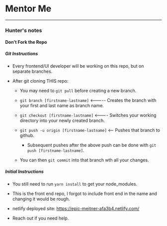 # Mentor Me 
___

### Hunter's notes
#### Don't **Fork** the Repo
##### Git Instructions

- Every frontend/UI developer will be working on this repo, but on separate branches.

- After git cloning THIS repo:
   
   - You may need to `git pull` before creating a new branch.
   
  - `git branch [firstname-lastname]` <-----  Creates the branch with your first and last name as branch name. 
     
  - `git checkout [firstname-lastname]` <---- Switches your working directory into your newly created branch.
  
  - `git push -u origin [firstname-lastname]` <-- Pushes that branch to github.

      - Subsequent pushes after the above push can be done with `git push [firstname-lastname]`.
   
   - You can then `git commit` into that branch wth all your changes.

##### Initial Instructions
- You still need to run `yarn install` to get your node_modules.

- This is the front end repo, I forgot to include front end in the name and changing it would be rough. 

- netlify deployed site: https://epic-meitner-afa3b4.netlify.com/

- Reach out if you need help.


